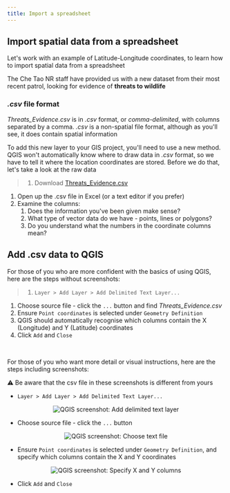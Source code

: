```yaml
---
title: Import a spreadsheet
---
```


## Import spatial data from a spreadsheet

Let's work with an example of Latitude-Longitude coordinates, to learn how to import spatial data from a spreadsheet

The Che Tao NR staff have provided us with a new dataset from their most recent patrol, looking for evidence of **threats to wildlife**

### *.csv* file format
*Threats_Evidence.csv* is in *.csv* format, or *comma-delimited*, with columns separated by a comma.  *.csv* is a non-spatial file format, although as you'll see, it does contain spatial information

To add this new layer to your GIS project, you'll need to use a new method.  QGIS won't automatically know where to draw data in *.csv* format, so we have to tell it where the location coordinates are stored.  Before we do that, let's take a look at the raw data

> 1. Download <a href="{{site.baseurl}}/src/datasets/Threats_Evidence.csv" download>Threats_Evidence.csv</a>
1. Open up the .csv file in Excel (or a text editor if you prefer)
2. Examine the columns:
   1. Does the information you've been given make sense?
   2. What type of vector data do we have - points, lines or polygons?
   3. Do you understand what the numbers in the coordinate columns mean?

## Add .csv data to QGIS

For those of you who are more confident with the basics of using QGIS, here are the steps without screenshots:
> 1. `Layer > Add Layer > Add Delimited Text Layer...`
1. Choose source file - click the `...` button and find *Threats_Evidence.csv*
2. Ensure `Point coordinates` is selected under `Geometry Definition`
3. QGIS should automatically recognise which columns contain the X (Longitude) and Y (Latitude) coordinates
4. Click `Add` and `Close`

<br>

For those of you who want more detail or visual instructions, here are the steps including screenshots: 

:warning: Be aware that the csv file in these screenshots is different from yours

- `Layer > Add Layer > Add Delimited Text Layer...`

<center><img src="{{site.baseurl}}/src/img/add-text-qgis-013.png" alt="QGIS screenshot: Add delimited text layer"></center>

- Choose source file - click the `...` button
<center><img src="{{site.baseurl}}/src/img/add-text-qgis-019.png" alt="QGIS screenshot: Choose text file"></center>

- Ensure `Point coordinates` is selected under `Geometry Definition`, and specify which columns contain the X and Y coordinates 
<center><img src="{{site.baseurl}}/src/img/add-text-qgis-033.png" alt="QGIS screenshot: Specify X and Y columns"></center>

- Click `Add` and `Close`



<!-- ### Add geometry to points

We're going to create a new column in GibbonSightings_Survey1.geojson to illustrate what the X (Longitude) and Y (Latitude) coordinates look like for these data

> Call them Lat-Long
> Then add in a different CRS later in the module -->